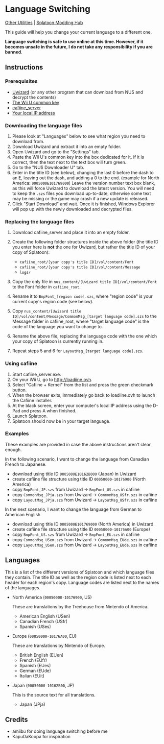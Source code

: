 # Language Switching

[Other Utilities](https://github.com/OatmealDome/SplatoonUtilities/) | [Splatoon Modding Hub](http://gbatemp.net/threads/splatoon-modding-hub.425670/)

This guide will help you change your current language to a different one.

**Language switching is safe to use online at this time. However, if it becomes unsafe in the future, I do not take any responsibility if you are banned.**

## Instructions

### Prerequisites

* [Uwizard](https://gbatemp.net/threads/uwizard-all-in-one-wii-u-pc-program.386508/) (or any other program that can download from NUS and decrypt the contents)
* [The Wii U common key](https://google.com/search?q=Wii+U+Common+Key)
* [cafiine_server](https://github.com/MrRean/Cafiine-410-551/blob/master/server/cafiine_server.exe)
* [Your local IP address](http://windows.microsoft.com/en-ca/windows/find-computers-ip-address#1TC=windows-7)

### Downloading the language files

1. Please look at "Languages" below to see what region you need to download from. 
2. Download Uwizard and extract it into an empty folder.
3. Open Uwizard and go to the "Settings" tab.
4. Paste the Wii U's common key into the box dedicated for it. If it is correct, then the text next to the text box will turn green.
5. Go to the "NUS Downloader U" tab.
6. Enter in the title ID (see below), changing the last 0 before the dash to an E, leaving out the dash, and adding a 0 to the end. (example for North America: ```0005000E101769000```) Leave the version number text box blank, as this will force Uwizard to download the latest version. You will need to keep the ```.szs``` files you download up-to-date, otherwise some text may be missing or the game may crash if a new update is released.
8. Click "Start Download" and wait. Once it is finished, Windows Explorer will pop up with the newly downloaded and decrypted files.

### Replacing the language files

1. Download cafiine_server and place it into an empty folder.
2. Create the following folder structures inside the above folder (the title ID you enter here is **not** the one for Uwizard, but rather the title ID of your copy of Splatoon):


   - ```cafiine_root/[your copy's title ID]/vol/content/Font```
   - ```cafiine_root/[your copy's title ID]/vol/content/Message```
   - ```logs/```


3. Copy the only file in ```nus_content/[Uwizard title ID]/vol/content/Font``` to the Font folder in ```cafiine_root```.
4. Rename it to ```BmpFont_[region code].szs```, where "region code" is your current copy's region code (see below).
5. Copy ```nus_content/[Uwizard title ID]/vol/content/Message/CommonMsg_[target language code].szs``` to the Message folder in cafiine_root, where "target language code" is the code of the language you want to change to.
6. Rename the above file, replacing the language code with the one which your copy of Splatoon is currently running in.
7. Repeat steps 5 and 6 for ```LayoutMsg_[target language code].szs```.

### Using cafiine

1. Start cafiine_server.exe.
2. On your Wii U, go to http://loadiine.ovh.
3. Select "Cafiine + Kernel" from the list and press the green checkmark button.
4. When the browser exits, immediately go back to loadiine.ovh to launch the Cafiine installer.
5. At the black screen, enter your computer's local IP address using the D-Pad and press A when finished.
6. Launch Splatoon.
7. Splatoon should now be in your target language.

### Examples

These examples are provided in case the above instructions aren't clear enough. 

In the following scenario, I want to change the language from Canadian French to Japanese.

* download using title ID ```0005000E10162B000``` (Japan) in Uwizard
* create cafiine file structure using title ID ```00050000-10176900``` (North America)
* copy ```BmpFont_JP.szs``` from Uwizard → ```BmpFont_US.szs``` in cafiine
* copy ```CommonMsg_JPja.szs``` from Uwizard → ```CommonMsg_USfr.szs``` in cafiine
* copy ```LayoutMsg_JPja.szs``` from Uwizard → ```LayoutMsg_USfr.szs``` in cafiine

In the next scenario, I want to change the language from German to American English.

* download using title ID ```0005000E101769000``` (North America) in Uwizard
* create cafiine file structure using title ID ```00050000-10176A00``` (Europe)
* copy ```BmpFont_US.szs``` from Uwizard → ```BmpFont_EU.szs``` in cafiine
* copy ```CommonMsg_USen.szs``` from Uwizard → ```CommonMsg_EUde.szs``` in cafiine
* copy ```LayoutMsg_USen.szs``` from Uwizard → ```LayoutMsg_EUde.szs``` in cafiine

## Languages

This is a list of the different versions of Splatoon and which language files they contain. The title ID as well as the region code is listed next to each header for each region's copy. Language codes are listed next to the names of the languages.

- North America (```00050000-10176900```, US)

   These are translations by the Treehouse from Nintendo of America.

    * American English (USen)
    * Canadian French (USfr)
    * Spanish (USes)
    
- Europe (```00050000-10176A00```, EU)

   These are translations by Nintendo of Europe.
   
   * British English (EUen)
   * French (EUfr)
   * Spanish (EUes)
   * German (EUde)
   * Italian (EUit)
   
- Japan (```00050000-10162B00```, JP)

   This is the source text for all translations.

   * Japan (JPja)
   
## Credits

* amiibu for doing language switching before me
* KapuDaKoopa for inspiration

